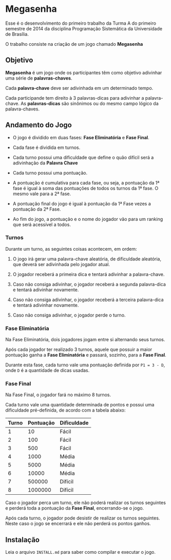 # Megasenha

Esse é o desenvolvimento do primeiro trabalho da Turma A do primeiro
semestre de 2014 da disciplina Programação Sistemática da Universidade de
Brasília.

O trabalho consiste na criação de um jogo chamado **Megasenha**


## Objetivo

**Megasenha** é um jogo onde os participantes têm como objetivo adivinhar uma
série de **palavras-chaves**.

Cada **palavra-chave** deve ser adivinhada em um determinado tempo.

Cada participande tem direito à 3 palavras-dicas para adivinhar a palavra-chave.
As **palavras-dicas** são sinônimos ou do mesmo campo lógico da palavra-chaves.


## Andamento do Jogo

- O jogo é dividido em duas fases: **Fase Eliminatória** e **Fase Final**.

- Cada fase é dividida em turnos.

- Cada turno possui uma dificuldade que define o quão difícil será a adivinhação
  da **Palavra Chave**

- Cada turno possui uma pontuação.

- A pontuação é cumulativa para cada fase, ou seja, a pontuação da 1ª fase é
  igual à soma das pontuações de todos os turnos da 1ª fase. O mesmo vale para a
  2ª fase.

- A pontuação final do jogo é igual à pontuação da 1ª Fase vezes a pontuação da
  2ª Fase.

- Ao fim do jogo, a pontuação e o nome do jogador vão para um ranking que será
  acessível a todos.


### Turnos

Durante um turno, as seguintes coisas acontecem, em ordem:

1. O jogo irá gerar uma palavra-chave aleatória, de dificuldade aleatória,
   que deverá ser adivinhada pelo jogador atual.

2. O jogador receberá a primeira dica e tentará adivinhar a palavra-chave.

3. Caso não consiga adivinhar, o jogador receberá a segunda palavra-dica e tentará
   adivinhar novamente.

4. Caso não consiga adivinhar, o jogador receberá a terceira palavra-dica e tentará
   adivinhar novamente.

5. Caso não consiga adivinhar, o jogador perde o turno.


### Fase Eliminatória

Na Fase Eliminatória, dois jogadores jogam entre si alternando seus turnos.

Após cada jogador ter realizado 3 turnos, aquele que possuir a maior pontuação
ganha a **Fase Eliminatória** e passará, sozinho, para a **Fase Final**.

Durante esta fase, cada turno vale uma pontuação definida por `P1 = 3 - D`, onde
`D` é a quantidade de dicas usadas.


### Fase Final

Na Fase Final, o jogador fará no máximo 8 turnos.

Cada turno vale uma quantidade determinada de pontos e possui uma dificuldade
pré-definida, de acordo com a tabela abaixo:

Turno | Pontuação | Dificuldade
------|-----------|------------
  1   | 10        | Fácil
  2   | 100       | Fácil
  3   | 500       | Fácil
  4   | 1000      | Média
  5   | 5000      | Média
  6   | 10000     | Média
  7   | 500000    | Difícil
  8   | 1000000   | Difícil

Caso o jogador perca um turno, ele não poderá realizar os turnos seguintes e
perderá toda a pontuação da **Fase Final**, encerrando-se o jogo.

Após cada turno, o jogador pode desistir de realizar os turnos seguintes. Neste
caso o jogo se encerrará e ele não perderá os pontos ganhos.


## Instalação

Leia o arquivo `INSTALL.md` para saber como compilar e executar o jogo.

